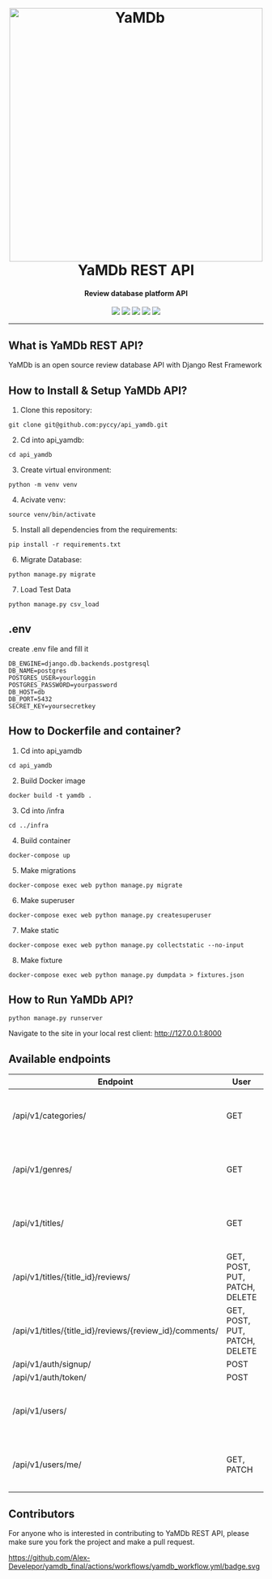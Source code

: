 
<h1 align='center'>
  <br>
  <a href='https://github.com/pyccy/'><img src='https://i.imgur.com/NfWkZje.jpg' width=500 weigth=500 alt='YaMDb'></a>
  <br>
  YaMDb REST API
  <br>
</h1>
<h4 align='center'>Review database platform API</h4>
<p align='center'>
    <img src='https://img.shields.io/badge/Python-3.10.0-blue?style=flat&logo=python&logoColor=white'>
    <img src='https://img.shields.io/badge/Django-2.2.16-blue?style=flat&logo=Django&logoColor=white'>
    <img src='https://img.shields.io/badge/Django_REST_Framework-3.12.4-blue?style=flat&logo=Django&logoColor=white'>
    <img src='https://img.shields.io/badge/Simple_JWT-5.2.0-blue?style=flat&logo=JSON-Web-Tokens&logoColor=white'>
    <img src='https://img.shields.io/badge/SQLite3-2.6.0-blue?style=flat&logo=SQLite&logoColor=white'>
</p>

---
## What is YaMDb REST API?
YaMDb is an open source review database API with Django Rest Framework
 
## How to Install & Setup YaMDb API?
1. Clone this repository:
```
git clone git@github.com:pyccy/api_yamdb.git
```
2. Cd into api_yamdb:
```
cd api_yamdb
```
3. Create virtual environment: 
```
python -m venv venv
```
4. Acivate venv:
```
source venv/bin/activate
```
5. Install all dependencies from the requirements: 
```
pip install -r requirements.txt
```
6. Migrate Database:
```
python manage.py migrate
```
7. Load Test Data
```
python manage.py csv_load
```
## .env
create .env file and fill it 
```
DB_ENGINE=django.db.backends.postgresql
DB_NAME=postgres
POSTGRES_USER=yourloggin
POSTGRES_PASSWORD=yourpassword
DB_HOST=db
DB_PORT=5432
SECRET_KEY=yoursecretkey
```
## How to Dockerfile and container?
1. Cd into api_yamdb
```
cd api_yamdb
```
2. Build Docker image
```
docker build -t yamdb .  
```
3. Cd into /infra
```
cd ../infra
```
4. Build container
```
docker-compose up
```
5. Make migrations
```
docker-compose exec web python manage.py migrate
```
6. Make superuser
```
docker-compose exec web python manage.py createsuperuser
```
7. Make static
```
docker-compose exec web python manage.py collectstatic --no-input
```
8. Make fixture
```
docker-compose exec web python manage.py dumpdata > fixtures.json
```
## How to Run YaMDb API?
```
python manage.py runserver
```
Navigate to the site in your local rest client: http://127.0.0.1:8000
 
## Available endpoints
 
| Endpoint | User | Moderator | Admin | Description |
|---|---|---|---|------------|
| /api/v1/categories/ | GET | GET | GET, POST, PUT, PATCH, DELETE | Categories |
| /api/v1/genres/ | GET | GET | GET, POST, PUT, PATCH, DELETE | Genres     |
| /api/v1/titles/ | GET | GET | GET, POST, PUT, PATCH, DELETE | Titles     |
| /api/v1/titles/{title_id}/reviews/ | GET, POST, PUT, PATCH, DELETE  | GET, POST, PUT, PATCH, DELETE | GET, POST, PUT, PATCH, DELETE | Reviews    |
| /api/v1/titles/{title_id}/reviews/{review_id}/comments/ | GET, POST, PUT, PATCH, DELETE  | GET, POST, PUT, PATCH, DELETE | GET, POST, PUT, PATCH, DELETE | Comments   |
| /api/v1/auth/signup/ | POST | POST | POST | Signup     |
| /api/v1/auth/token/ | POST | POST | POST | Token      |
| /api/v1/users/ |  |  | GET, POST, PUT, PATCH, DELETE | Users      |
| /api/v1/users/me/ | GET, PATCH | GET, PATCH | GET, POST, PUT, PATCH, DELETE | User`s info |
 
## Contributors
For anyone who is interested in contributing to YaMDb REST API, please make sure you fork the project and make a pull request.


https://github.com/Alex-Develepor/yamdb_final/actions/workflows/yamdb_workflow.yml/badge.svg

